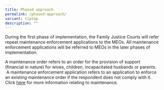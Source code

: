 ```yaml
---
title: Phased approach
permalink: /phased-approach/
variant: tiptap
description: ""
---
```

<p>During the first phase of implementation, the Family Justice Courts will
refer repeat maintenance enforcement applications to the MEOs. All maintenance
enforcement applications will be referred to MEOs in the later phases of
implementation.&nbsp;</p>
<p></p>
<p>A maintenance order refers to an order for the provision of support (financial
in nature) for wives, children, incapacitated husbands or parents. &nbsp;A
maintenance enforcement application refers to an application to enforce
an existing maintenance order if the respondent does not comply with it.
Click <a href="https://www.judiciary.gov.sg/family/maintenance" rel="noopener nofollow" target="_blank">here</a>&nbsp;for
more information relating to maintenance.</p>
<p></p>